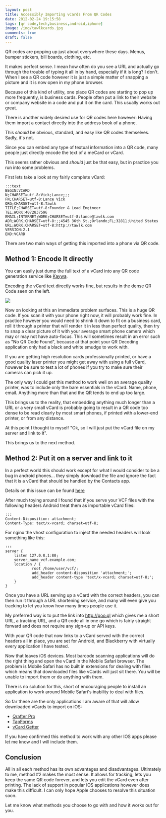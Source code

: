 ```yaml
---
layout: post
title: Accessibly Importing vCards From QR Codes
date: 2012-02-24 19:15:58
tags: [qr code,tech,business,android,iphone]
image: /img/tawlkcards.jpg
comments: true
draft: false
---
```


QR codes are popping up just about everywhere these days. Menus, bumper
stickers, bill boards, clothing, etc.

It makes perfect sense. I mean how often do you see a URL and actually go
through the trouble of typing it all in by hand, especially if it is long? I
don't. When I see a QR code however it is just a simple matter of snapping a
picture and it is now open in my phone browser.

Because of this kind of utility, one place QR codes are starting to pop up
more frequently, is business cards. People often put a link to their website
or company website in a code and put it on the card. This usually works out
great.

There is another widely desired use for QR codes here however: Having them
import a contact directly into the address book of a phone.

This _should_ be obvious, standard, and easy like QR codes themselves. Sadly,
it's not.

Since you can embed any type of textual information into a QR code, many people
just directly encode the text of a meCard or vCard.

This seems rather obvious and _should_ just be that easy, but in practice you
run into some problems.

First lets take a look at my fairly complete vCard:

    :::text
    BEGIN:VCARD
    N;CHARSET=utf-8:Vick;Lance;;;
    FN;CHARSET=utf-8:Lance Vick
    ORG;CHARSET=utf-8:Tawlk
    TITLE;CHARSET=utf-8:Founder & Lead Engineer
    TEL;WORK:4072837596
    EMAIL;INTERNET;WORK;CHARSET=utf-8:lance@tawlk.com
    ADR;WORK;CHARSET=utf-8:;;4545 36th St.;Orlando;FL;32811;United States
    URL;WORK;CHARSET=utf-8:http://tawlk.com
    VERSION:2.1
    END:VCARD

There are two main ways of getting this imported into a phone via QR code.

## Method 1: Encode It directly ##

You can easily just dump the full text of a vCard into any QR code generation
service like [Kaywa](http://qrcode.kaywa.com/).

Encoding the vCard text directly works fine, but results in the dense QR Code
seen on the left.

<img class="left" src="/img/hugeqr.png">

Now on looking at this an immediate problem surfaces. This is a
huge QR code. If you scan it with your phone right now, it will probably work
fine. In practice however you would need to shrink it down to fit on a
business card, roll it through a printer that will render it in less than
perfect quality, then try to snap a clear picture of it with your average
smart phone camera which may or may not have auto-focus. This will sometimes
result in an error such as "No QR Code Found", because at that point your QR
Decoding application only had a black and white smudge to work with.

If you are getting high resolution cards professionally printed, or have a
good quality laser printer you might get away with using a full vCard, however
be sure to test a lot of phones if you try to make sure their cameras can pick
it up.

The only way I could get this method to work well on an average quality
printer, was to include only the bare essentials in the vCard. Name, phone,
email. Anything more than that and the QR tends to end up too large.

This brings us to the reality, that embedding anything much longer than a URL
or a very small vCard is probably going to result in a QR code too dense to
be read clearly by most smart phones, if printed with a lower-end printer, or
from any distance.

At this point I thought to myself "Ok, so I will just put the vCard file on my
server and link to it".

This brings us to the next method.

## Method 2: Put it on a server and link to it ##

In a perfect world this should work except for what I would consider to be a
bug in android phones... they simply download the file and ignore the fact
that it is a vCard that should be handled by the Contacts app.

Details on this issue can be found [here](http://code.google.com/p/android/issues/detail?id=9215&q=vcard&colspec=ID%20Type%20Status%20Owner%20Summary%20Stars)

After much toying around I found that if you serve your VCF files with the
following headers Android treat them as importable vCard files:

    :::
    Content-Disposition: attachment;
    Content-Type: text/x-vcard; charset=utf-8;


For nginx the vhost configuration to inject the needed headers will look
something like this:

    :::
    server {
        listen 127.0.0.1:80;
        server_name vcf.example.com;
        location / {
                root /home/user/vcf/;
                add_header content-disposition 'attachment;';
                add_header content-type 'text/x-vcard; charset=utf-8;';
        }
    }

Once you have a URL serving up a vCard with the correct headers, you can then
run it through a URL shortening service, and many will even give you tracking
to let you know how many times people use it.

My preferred way is to put the link into http://goo.gl which gives me a short
URL, a tracking URL, and a QR code all in one go which is fairly straight
forward and does not require any sign-up or API keys.

With your QR code that now links to a vCard served with the correct headers all
in place, you are set for Android, and Blackberry with virtually every
application I have tested.

Now that leaves iOS devices. Most barcode scanning applications will do the
right thing and open the vCard in the Mobile Safari browser. The problem is
Mobile Safari has no built in extensions for dealing with files which means
that downloaded files like vCards will just sit there. You will be unable to
import them or do anything with them.

There is no solution for this, short of encouraging people to install an
application to work around Mobile Safari's inability to deal with files.

So far these are the only applications I am aware of that will allow downloaded
vCards to import on iOS:

  * [Qrafter Pro](http://itunes.apple.com/us/app/qrafter-pro-qr-code-reader/id468610525?mt=8)
  * [TapForms](http://itunes.apple.com/us/app/tap-forms-database/id291405311?mt=8)
  * [vCard Getter](http://itunes.apple.com/app/vcard-getter/id454057908)

If you have confirmed this method to work with any other IOS apps please let
me know and I will include them.

## Conclusion ##

All in all each method has its own advantages and disadvantages. Ultimately to
me, method #2 makes the most sense. It allows for tracking, lets you keep the
same QR code forever, and lets you edit the vCard even after printing. The
lack of support in popular IOS applications however does make this difficult.
I can only hope Apple chooses to resolve this situation soon.

Let me know what methods you choose to go with and how it works out for you.
